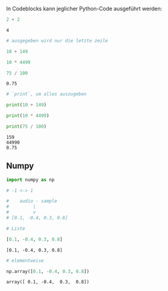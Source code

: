 In Codeblocks kann jeglicher Python-Code ausgeführt werden:



```python
2 + 2
```




    4




```python
# ausgegeben wird nur die letzte zeile

10 + 149

10 * 4499

75 / 100
```




	0.75




```python
# `print`, um alles auszugeben

print(10 + 149)

print(10 * 4499)

print(75 / 100)
```

    159
    44990
    0.75


## Numpy



```python
import numpy as np
```


```python
# -1 <-> 1

#    audio - sample
#         |
#         v
# [0.1, -0.4, 0.3, 0.8]
```


```python
# Liste

[0.1, -0.4, 0.3, 0.8]
```




    [0.1, -0.4, 0.3, 0.8]




```python
# elementweise

np.array([0.1, -0.4, 0.3, 0.8])
```




    array([ 0.1, -0.4,  0.3,  0.8])


